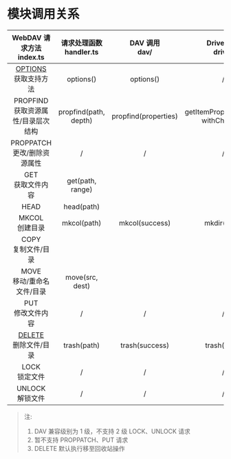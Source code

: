 # 模块调用关系

|         WebDAV 请求方法<br>index.ts          | 请求处理函数<br>handler.ts |   DAV 调用<br>dav/   |         Drive 调用<br>drive/          |
| :------------------------------------------: | :------------------------: | :------------------: | :-----------------------------------: |
| [OPTIONS](WebDAV.md#OPTIONS)<br>获取支持方法 |         options()          |      options()       |                   /                   |
|    PROPFIND<br>获取资源属性/目录层次结构     |   propfind(path, depth)    | propfind(properties) | getItemProperties(path, withChildren) |
|        PROPPATCH<br>更改/删除资源属性        |             /              |          /           |                   /                   |
|             GET<br>获取文件内容              |      get(path, range)      |                      |                                       |
|                     HEAD                     |         head(path)         |                      |                                       |
|              MKCOL<br>创建目录               |        mkcol(path)         |    mkcol(success)    |              mkdir(path)              |
|            COPY<br>复制文件/目录             |                            |                      |                                       |
|         MOVE<br>移动/重命名文件/目录         |      move(src, dest)       |                      |                                       |
|             PUT<br>修改文件内容              |             /              |          /           |                   /                   |
| [DELETE](WebDAV.md#DELETE)<br>删除文件/目录  |        trash(path)         |    trash(success)    |              trash(path)              |
|               LOCK<br>锁定文件               |             /              |          /           |                   /                   |
|              UNLOCK<br>解锁文件              |             /              |          /           |                   /                   |

> 注:
>
> 1. DAV 兼容级别为 1 级，不支持 2 级 LOCK、UNLOCK 请求
> 2. 暂不支持 PROPPATCH、PUT 请求
> 3. DELETE 默认执行移至回收站操作
